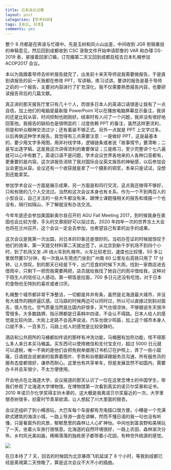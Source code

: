 ```yaml
---
title: 日本会议记事
layout: post
categories: [学术科研]
tags: [会议, 日本]
comments: yes
---
```


整个 6 月都是在奔波与忙碌中。先是玉树和风火山出差，中间收到 JGR 拒稿重投的审稿意见，然后回到成都收到 CSC 录取文件开始申请耶鲁的 VAR 和办理 DS-2019 表，紧接着回家订婚，订完婚第二天又回到成都启程去日本札幌参加 ACOP2017 会议。

本以为我跟着导师去听听报告就完了，出发前十来天导师说我需要做报告，于是直到讲报告的前一天我都在修改 PPT，写讲稿，练习试讲。要讲的报告是基于导师之前的一个报告，主要对内容进行了扩充深化，我不仅需要熟悉报告内容，也要研读报告背后的几篇文献。

真正讲的那天报告厅里只有几十个人，而很多日本人的英语口语很差让我有了一点自信，加上他们的电脑是最新版 PowerPoint 可以在播放电脑屏幕显示备注，我讲的还是比较从容，时间控制也刚刚好。结束时有人问了一个问题，我并没有很好地回答他。我报告的缺陷也是很明显的：过度依赖 PPT 的备注，虽然这样更流利，但是和听众眼神交流过少；还有着装不够正式。另外一点就是 PPT 上文字过多。以后再做这种学术报告，我觉得有三点需要注意：一是做好 PPT，这是最基本的，要少用文字多用图，用非衬线字体，逻辑链条或者说「故事情节」要清晰；二是写出逐字稿，这是我这次讲得流利的重要保证；三是练习，至少完整讲个七八遍就可以心中有数了。英语口语不是问题，学术会议世界各地来的人各种口音都有，更重要的是内容。这次讲报告消除了我对国际会议英文报告的神秘感，以后参加会议会更加从容。会议还有一个收获就是拿了一个摄影的铜奖，本来只是试试，没想到还能拿奖。

参加学术会议一方面是展示成果，另一方面是和同行交流，这点我还做得不够好，只和有限的几个人交流过。当然和这次会议本身也有关系，作为一个不到两百人的小型会议，自己关注的一些大牛都没有来，跟博士课题强相关的报告和墙报一个也没有，隔行如隔山，不了解就没有办法交流。

今年年底还会参加美国新奥尔良召开的 AGU Fall Meeting 2017，到时候我身在美国也会比较方便，手头的文章刚好可以投过去。2020 年四年一次的世界冻土大会也将在兰州召开，这个会议一定会去参加，也希望自己有拿的出手的成果。

这次会议是我第一次出国，对日本的印象还是很好的。当初办签证的时候就惊叹于他们的效率，第一天提交材料第二天就出签了。从北京到新千岁机场不到四个小时，到了机场又坐 JR 线火车到札幌市。火车比较老旧，速度也比较慢，50 多公里居然要37分钟，有一次我从东莞虎门坐到广州南 60 公里左右高铁只用了 17 分钟，让人惊叹。到的那天已经是下午，出门觅食的时候下大雨，找到一家商店进去借雨伞，只剩下一把而我需要两把，店员就给我找了她自己的雨伞借给我，这种对于陌生人的信任让人感动。第一顿饭是拉面，700 多日元还没有吃饱，对于日本的食物也无特别的喜欢或者讨厌。

札幌整个城市都非常干净整洁，一切都是井井有条，虽然是北海道最大城市，并没有大城市的拥挤逼仄感。过马路的时候两边可以同时过，所以可以直接过到斜对面去，很人性化。空气质量当然是比国内好很多，天气也很凉快，不够据说冬天很冷雪很多。大多数路牌、指示牌都是日英韩中四语，不会认不得路。日本人给人的感觉是比较内敛，大街上走路不会高声说话，汽车也很少鸣笛，加上这个城市本身人口就不多，一百多万，马路上给人的感觉是比较安静的。

酒店和公共厕所的马桶都如传说的那样有冲洗功能，马桶圈有加热功能，怪不得那么多人来日本买马桶盖。买东西可以使用微信和支付宝支付，超过 5000 日元就可以退税，唯一不爽的是他们会把免税单据用订书机订在护照上，弄了一些小窟窿。日语就会说谢谢的我靠着图片、手势和谷歌翻译跟服务员沟通，所有服务员的服务态度都很好，谦恭而耐心。这里也有共享单车，但是发展显然不如国内，需要办卡并且车很少，不太方便使用。

开会地点在北海道大学，会议报道的那天认识了一位在这里念博士的中国学生，带我们参观了北海道大学博物馆。在博物馆第一次看到真实的诺贝尔奖章和证书，2010 年诺贝尔化学奖得主铃木章的，这大概是我离诺贝尔奖最近的一次。大学里银杏树很多，初夏时节青翠欲滴，让人想起了川大里面的银杏。

会议还组织了到小樽游玩，大巴车每个车座都有充电插口很方便。小樽是一个充满欧式建筑的海滨小城，一路上导游一直在讲解，然而不懂日语的我一句也没有听懂，只是看窗外的风景，郁郁葱葱的森林让人心旷神怡。中间也到富良野和美瑛玩了一天，坐着火车旅行很惬意。北海道的自然环境很好，一路上农田、森林渐次分布，乡村风光美如画，稀稀落落的独栋房子都带着小花园，有种世外桃源的感觉。

![](http://7b1fc2.com1.z0.glb.clouddn.com/Biei.jpg) 

在日本待了 7 天，回去的时候因为北京暴雨飞机延误了 8 个小时，等我到成都已经是离境第二天傍晚了，算是这次会议不大不小的插曲。